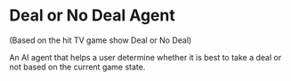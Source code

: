 # Deal or No Deal Agent
(Based on the hit TV game show Deal or No Deal) 

An AI agent that helps a user determine whether it is best to take a deal or not based on the current game state.
